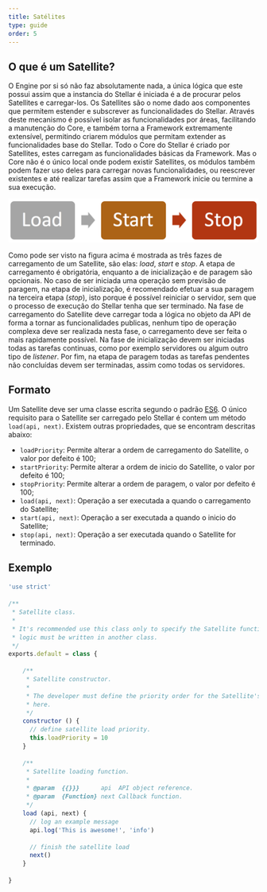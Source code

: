 ```yaml
---
title: Satélites
type: guide
order: 5
---
```


## O que é um Satellite?

O Engine por si só não faz absolutamente nada, a única lógica que este possui assim que a instancia do Stellar é iniciada é a de procurar pelos Satellites e carregar-los.
Os Satellites são o nome dado aos componentes que permitem estender e subscrever as funcionalidades do Stellar. Através deste mecanismo é possível isolar as funcionalidades por áreas, facilitando a manutenção do Core, e também torna a Framework extremamente extensível, permitindo criarem módulos que permitam extender as funcionalidades base do Stellar.
Todo o Core do Stellar é criado por Satellites, estes carregam as funcionalidades básicas da Framework. Mas o Core não é o único local onde podem existir Satellites, os módulos também podem fazer uso deles para carregar novas funcionalidades, ou reescrever existentes e até realizar tarefas assim que a Framework inicie ou termine a sua execução.

![Satellite Stages](/images/satellite_stages.png)

Como pode ser visto na figura acima é mostrada as três fazes de carregamento de um Satellite, são elas: _load_, _start_ e _stop_. A etapa de carregamento é obrigatória, enquanto a de inicialização e de paragem são opcionais. No caso de ser iniciada uma operação sem previsão de paragem, na etapa de inicialização, é recomendado efetuar a sua paragem na terceira etapa (_stop_), isto porque é possível reiniciar o servidor, sem que o processo de execução do Stellar tenha que ser terminado.
Na fase de carregamento do Satellite deve carregar toda a lógica no objeto da API de forma a tornar as funcionalidades publicas, nenhum tipo de operação complexa deve ser realizada nesta fase, o carregamento deve ser feita o mais rapidamente possível. Na fase de inicialização devem ser iniciadas todas as tarefas continuas, como por exemplo servidores ou algum outro tipo de _listener_. Por fim, na etapa de paragem todas as tarefas pendentes não concluídas devem ser terminadas, assim como todas os servidores.

## Formato

Um Satellite deve ser uma classe escrita segundo o padrão [ES6](http://www.ecma-international.org/ecma-262/6.0/index.html). O único requisito para o Satellite ser carregado pelo Stellar é contem um método `load(api, next)`. Existem outras propriedades, que se encontram descritas abaixo:

* `loadPriority`: Permite alterar a ordem de carregamento do Satellite, o valor por defeito é 100;
* `startPriority`: Permite alterar a ordem de inicio do Satellite, o valor por defeito é 100;
* `stopPriority`: Permite alterar a ordem de paragem, o valor por defeito é 100;
* `load(api, next)`: Operação a ser executada a quando o carregamento do Satellite;
* `start(api, next)`: Operação a ser executada a quando o inicio do Satellite;
* `stop(api, next)`: Operação a ser executada quando o Satellite for terminado.

## Exemplo

```javascript
'use strict'

/**
 * Satellite class.
 *
 * It's recommended use this class only to specify the Satellite function, other
 * logic must be written in another class.
 */
exports.default = class {

    /**
     * Satellite constructor.
     *
     * The developer must define the priority order for the Satellite's stages
     * here.
     */
    constructor () {
      // define satellite load priority.
      this.loadPriority = 10
    }

    /**
     * Satellite loading function.
     *
     * @param  {{}}}      api  API object reference.
     * @param  {Function} next Callback function.
     */
    load (api, next) {
      // log an example message
      api.log('This is awesome!', 'info')

      // finish the satellite load
      next()
    }

}
```
